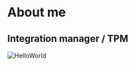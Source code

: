 # About me  
## Integration manager / TPM


![HelloWorld](https://www.plantuml.com/plantuml/png/SoWkIImgAStDKV18pSd93yyloadXAixEp2j8B4hCLGWkgSn9LIWkASfC1Yb2baajB4tDIqxrJIqkJanFTSp9JC_BJSqhKKW64gb5N8uAkdOAJWfM47CLm0Oh0aLjT26YcOfS3gbvAK130G00 "HelloWorld")

<!--
**JoakimCarlsson1/JoakimCarlsson1** is a ✨ _special_ ✨ repository because its `README.md` (this file) appears on your GitHub profile.

Here are some ideas to get you started:

- 🔭 I’m currently working on ...
- 🌱 I’m currently learning ...
- 👯 I’m looking to collaborate on ...
- 🤔 I’m looking for help with ...
- 💬 Ask me about ...
- 📫 How to reach me: ...
- 😄 Pronouns: ...
- ⚡ Fun fact: ...
-->
